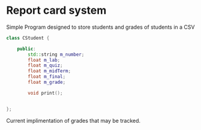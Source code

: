 # Report card system

Simple Program designed to store students and grades of students in a CSV

```cpp
class CStudent {

	public:
		std::string m_number;
		float m_lab;
		float m_quiz;
		float m_midTerm;
		float m_final;
		float m_grade;

		void print();


};
```

Current implimentation of grades that may be tracked.